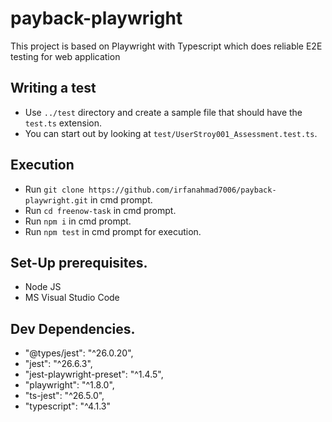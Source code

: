 payback-playwright
=================

This project is based on Playwright with Typescript which does reliable E2E testing for web application

Writing a test
--------------
* Use `../test` directory and create a sample file that should have the `test.ts` extension.
* You can start out by looking at `test/UserStroy001_Assessment.test.ts`.

Execution
-----------------
* Run `git clone https://github.com/irfanahmad7006/payback-playwright.git` in cmd prompt.
* Run `cd freenow-task` in cmd prompt.
* Run `npm i` in cmd prompt.
* Run `npm test` in cmd prompt for execution.

Set-Up prerequisites.
-----------------
* Node JS
* MS Visual Studio Code

Dev Dependencies.
-----------------
* "@types/jest": "^26.0.20",
* "jest": "^26.6.3",
* "jest-playwright-preset": "^1.4.5",
* "playwright": "^1.8.0",
* "ts-jest": "^26.5.0",
* "typescript": "^4.1.3"